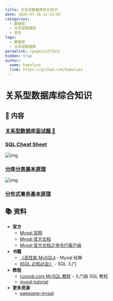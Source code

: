 ```yaml
---
title: 关系型数据库综合知识
date: 2020-07-16 11:14:07
categories: 
  - 数据库
  - 关系型数据库
  - 综合
tags: 
  - 数据库
  - 关系型数据库
permalink: /pages/22f2e3/
hidden: true
author: 
  name: kamalyes
  link: https://github.com/kamalyes
---
```


# 关系型数据库综合知识

## 📖 内容

### [关系型数据库面试题 💯](01.关系型数据库面试.md)

### [SQL Cheat Sheet](02.SqlCheatSheet.md)

![img](https://www.yuyanqing.cn/oss/image-bed/snap/20200115160512.png)

### [分库分表基本原理](https://yuyanqing.cn/pages/e1046e/)

![img](https://www.yuyanqing.cn/oss/image-bed/snap/20200716110854.png)

### [分布式事务基本原理](https://yuyanqing.cn/pages/e1881c/)

## 📚 资料

- **官方**
  - [Mysql 官网](https://www.mysql.com/)
  - [Mysql 官方文档](https://dev.mysql.com/doc/)
  - [Mysql 官方文档之命令行客户端](https://dev.mysql.com/doc/refman/8.0/en/mysql.html)
- **书籍**
  - [《高性能 MySQL》](https://item.jd.com/11220393.html) - Mysql 经典
  - [《SQL 必知必会》](https://item.jd.com/11232698.html) - SQL 入门
- **教程**
  - [runoob.com MySQL 教程](http://www.runoob.com/mymysql-tutorial.html) - 入门级 SQL 教程
  - [mysql-tutorial](https://github.com/jaywcjlove/mysql-tutorial)
- **更多资源**
  - [awesome-mysql](https://github.com/jobbole/awesome-mysql-cn)
